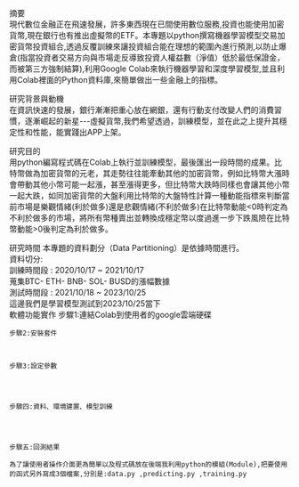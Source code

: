 摘要  
	現代數位金融正在飛速發展，許多東西現在已間使用數位服務,投資也能使用加密貨幣,現在銀行也有推出虛擬幣的ETF。本專題以python撰寫機器學習模型交易加密貨幣投資組合,透過反覆訓練來讓投資組合能在理想的範圍內進行預測,以防止爆倉(指當投資者交易方向與市場走反導致投資人權益數（淨值）低於最低保證金，而被第三方強制結算),利用Google Colab來執行機器學習和深度學習模型,並且利用Colab裡面的Python資料庫,來簡單做出一些金融上的指標。  

研究背景與動機  
	在資訊快速的發展，銀行漸漸把重心放在網銀，還有行動支付改變人們的消費習慣，逐漸崛起的新星---虛擬貨幣,我們希望透過，訓練模型，並在此之上提升其穩定性和性能，能實踐出APP上架。  

研究目的  
	用python編寫程式碼在Colab上執行並訓練模型，最後匯出一段時間的成果。比特幣做為加密貨幣的元老，其走勢往往能牽動其他的加密貨幣，例如比特幣大漲時會帶動其他小幣可能一起漲，甚至漲得更多，但比特幣大跌時同樣也會讓其他小幣一起大跌，如同加密貨幣的大盤利用比特幣的大盤特性計算一種動能指標來判斷當前市場是樂觀情緒(利於做多)還是悲觀情緒(不利於做多)在比特幣動能<0時判定為不利於做多的市場，將所有幣種賣出並轉換成穩定幣以度過進一步下跌風險在比特幣動能>0後判定為利於做多。  

研究時間
	本專題的資料劃分（Data Partitioning）是依據時間進行。  
	資料切分:  
	訓練時間段 : 2020/10/17 ~ 2021/10/17   
	蒐集BTC- ETH- BNB- SOL- BUSD的漲幅數據  
	測試時間段 : 2021/10/18 ~ 2023/10/25  
	這邊我們是學習模型測試到2023/10/25當下  
軟體功能實作
	步驟1:連結Colab到使用者的google雲端硬碟  
	
	 
	
	步驟2:安裝套件
	
	 
	
	步驟3:設定參數
	
	  
	 
	
	步驟四:資料、環境建置、模型訓練
	 
	 
	
	
	步驟五:回測結果
	 
	為了讓使用者操作介面更為簡單以及程式碼放在後端我利用python的模組(Module),把要使用的函式另外寫成3個檔案,分別是:data.py ,predicting.py ,training.py  
